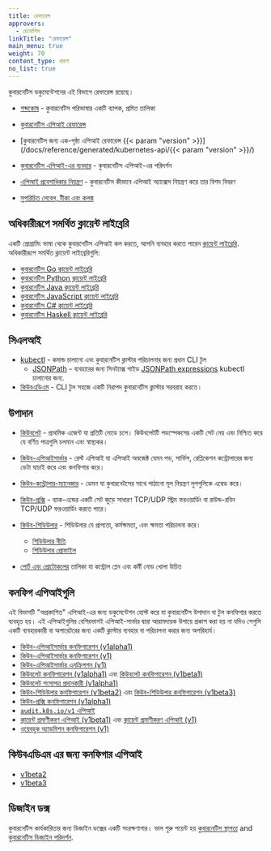 ```yaml
---
title: রেফারেন্স
approvers:
  - চেনোপিস
linkTitle: "রেফারেন্স"
main_menu: true
weight: 70
content_type: ধারণা
no_list: true
---
```


<!--পরিদর্শন-->

কুবারনেটিস ডকুমেন্টেশনের এই বিভাগে রেফারেন্স রয়েছে।

<!--ডকুমেন্টেশন বডি-->

- [শব্দকোষ](/docs/reference/glossary/) - কুবারনেটিস পরিভাষার একটি ব্যাপক, প্রমিত তালিকা

- [কুবারনেটিস এপিআই রেফারেন্স](/docs/reference/kubernetes-api/)
- [কুবারনেটিস জন্য এক-পৃষ্ঠা এপিআই রেফারেন্স {{< param "version" >}}](/docs/reference/generated/kubernetes-api/{{< param "version" >}}/)
- [কুবারনেটিস এপিআই-এর ব্যবহার](/docs/reference/using-api/) - কুবারনেটিস এপিআই-এর পরিদর্শন
- [এপিআই প্রবেশাধিকার নিয়ন্ত্রণ](/docs/reference/access-authn-authz/) - কুবারনেটিস কীভাবে এপিআই অ্যাক্সেস নিয়ন্ত্রণ করে তার বিশদ বিবরণ
- [সুপরিচিত লেবেল, টীকা এবং কলঙ্ক](/docs/reference/labels-annotations-taints/)

## অধিকারীরূপে সমর্থিত ক্লায়েন্ট লাইব্রেরি

একটি প্রোগ্রামিং ভাষা থেকে কুবারনেটিস এপিআই কল করতে, আপনি ব্যবহার করতে পারেন
[ক্লায়েন্ট লাইব্রেরি](/docs/reference/using-api/client-libraries/). অধিকারীরূপে সমর্থিত ক্লায়েন্ট লাইব্রেরিগুলি:

- [কুবারনেটিস Go ক্লায়েন্ট লাইব্রেরি](https://github.com/kubernetes/client-go/)
- [কুবারনেটিস Python ক্লায়েন্ট লাইব্রেরি](https://github.com/kubernetes-client/python)
- [কুবারনেটিস Java ক্লায়েন্ট লাইব্রেরি](https://github.com/kubernetes-client/java)
- [কুবারনেটিস JavaScript ক্লায়েন্ট লাইব্রেরি](https://github.com/kubernetes-client/javascript)
- [কুবারনেটিস C# ক্লায়েন্ট লাইব্রেরি](https://github.com/kubernetes-client/csharp)
- [কুবারনেটিস Haskell ক্লায়েন্ট লাইব্রেরি](https://github.com/kubernetes-client/haskell)

## সিএলআই

- [kubectl](/docs/reference/kubectl/) - কমান্ড চালানো এবং কুবারনেটিস ক্লাস্টার পরিচালনার জন্য প্রধান CLI টুল
  - [JSONPath](/docs/reference/kubectl/jsonpath/) - ব্যবহারের জন্য সিনট্যাক্স গাইড [JSONPath expressions](https://goessner.net/articles/JsonPath/) kubectl চালানোর জন্য.
- [কিউবএডিএম](/docs/reference/setup-tools/kubeadm/) - CLI টুল সহজে একটি নিরাপদ কুবারনেটিস ক্লাস্টার সরবরাহ করতে।

## উপাদান

- [কিউবলেট](/docs/reference/command-line-tools-reference/kubelet/) - প্রাথমিক এজেন্ট যা প্রতিটি নোডে চলে। কিউবলেটটি পডস্পেকসের একটি সেট নেয় এবং নিশ্চিত করে যে বর্ণিত পাত্রগুলি চলমান এবং স্বাস্থ্যকর।
- [কিউব-এপিআইসার্ভার](/docs/reference/command-line-tools-reference/kube-apiserver/) - রেস্ট এপিআই যা এপিআই অবজেক্ট যেমন পড, সার্ভিস, রেপ্লিকেশন কন্ট্রোলারের জন্য ডেটা যাচাই করে এবং কনফিগার করে।
- [কিউব-কন্ট্রোলার-ম্যানেজার](/docs/reference/command-line-tools-reference/kube-controller-manager/) - ডেমন যা কুবারনেটসের সাথে পাঠানো মূল নিয়ন্ত্রণ লুপগুলিকে এম্বেড করে।
- [কিউব-প্রক্সি](/docs/reference/command-line-tools-reference/kube-proxy/) - ব্যাক-এন্ডের একটি সেট জুড়ে সাধারণ TCP/UDP স্ট্রিম ফরওয়ার্ডিং বা রাউন্ড-রবিন TCP/UDP ফরওয়ার্ডিং করতে পারে।
- [কিউব-শিডিউলার](/docs/reference/command-line-tools-reference/kube-scheduler/) - শিডিউলার যে প্রাপ্যতা, কর্মক্ষমতা, এবং ক্ষমতা পরিচালনা করে।

  - [শিডিউলার নীতি](/docs/reference/scheduling/policies)
  - [শিডিউলার প্রোফাইল](/docs/reference/scheduling/config#profiles)

- [পোর্ট এবং প্রোটোকলের](/docs/reference/ports-and-protocols/) তালিকা যা কন্ট্রোল প্লেন এবং কর্মী নোড খোলা উচিত

## কনফিগ এপিআইগুলি

এই বিভাগটি "অপ্রকাশিত" এপিআই-এর জন্য ডকুমেন্টেশন হোস্ট করে যা কুবারনেটিস উপাদান বা টুল কনফিগার করতে ব্যবহৃত হয়। এই এপিআইগুলির বেশিরভাগই এপিআই-সার্ভার দ্বারা আরামদায়ক উপায়ে প্রকাশ করা হয় না যদিও সেগুলি একটি ব্যবহারকারী বা অপারেটরের জন্য একটি ক্লাস্টার ব্যবহার বা পরিচালনা করার জন্য অপরিহার্য।

- [কিউব-এপিআইসার্ভার কনফিগারেশন (v1alpha1)](/docs/reference/config-api/apiserver-config.v1alpha1/)
- [কিউব-এপিআইসার্ভার কনফিগারেশন (v1)](/docs/reference/config-api/apiserver-config.v1/)
- [কিউব-এপিআইসার্ভার এনক্রিপশন (v1)](/docs/reference/config-api/apiserver-encryption.v1/)
- [কিউবলেট কনফিগারেশন (v1alpha1)](/docs/reference/config-api/kubelet-config.v1alpha1/) এবং
  [কিউবলেট কনফিগারেশন (v1beta1)](/docs/reference/config-api/kubelet-config.v1beta1/)
- [কিউবলেট শংসাপত্র প্রদানকারী (v1alpha1)](/docs/reference/config-api/kubelet-credentialprovider.v1alpha1/)
- [কিউব-শিডিউলার কনফিগারেশন (v1beta2)](/docs/reference/config-api/kube-scheduler-config.v1beta2/) এবং
  [কিউব-শিডিউলার কনফিগারেশন (v1beta3)](/docs/reference/config-api/kube-scheduler-config.v1beta3/)
- [কিউব-প্রক্সি কনফিগারেশন (v1alpha1)](/docs/reference/config-api/kube-proxy-config.v1alpha1/)
- [`audit.k8s.io/v1` এপিআই](/docs/reference/config-api/apiserver-audit.v1/)
- [ক্লায়েন্ট প্রমাণীকরণ এপিআই (v1beta1)](/docs/reference/config-api/client-authentication.v1beta1/) এবং
  [ক্লায়েন্ট প্রমাণীকরণ এপিআই (v1)](/docs/reference/config-api/client-authentication.v1/)
- [ওয়েবহুক অ্যাডমিশন কনফিগারেশন (v1)](/docs/reference/config-api/apiserver-webhookadmission.v1/)

## কিউবএডিএম এর জন্য কনফিগার এপিআই

- [v1beta2](/docs/reference/config-api/kubeadm-config.v1beta2/)
- [v1beta3](/docs/reference/config-api/kubeadm-config.v1beta3/)

## ডিজাইন ডক্স

কুবারনেটিস কার্যকারিতার জন্য ডিজাইন ডক্সের একটি সংরক্ষণাগার। ভাল শুরু পয়েন্ট হয়
[কুবারনেটিস স্থাপত্য](https://git.k8s.io/community/contributors/design-proposals/architecture/architecture.md) and
[কুবারনেটিস ডিজাইন পরিদর্শন](https://git.k8s.io/community/contributors/design-proposals).
